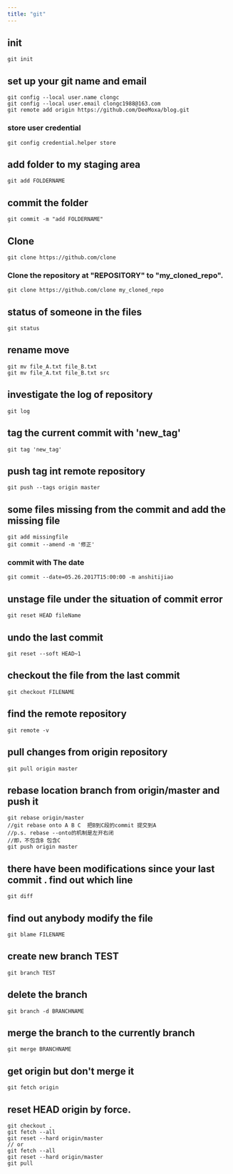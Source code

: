 ```yaml
---
title: "git"
---
```

## init
```  
git init
```
## set up your git name and email
```
git config --local user.name clongc
git config --local user.email clongc1988@163.com
git remote add origin https://github.com/DeeMoxa/blog.git
```
### store user credential
```
git config credential.helper store
```
## add folder to my staging area
```
git add FOLDERNAME
```
## commit the folder

```
git commit -m "add FOLDERNAME"
```
## Clone

```
git clone https://github.com/clone
```
### Clone the repository at "REPOSITORY" to "my_cloned_repo".

```
git clone https://github.com/clone my_cloned_repo
```
## status of someone in the files

```
git status
```
## rename move
```
git mv file_A.txt file_B.txt
git mv file_A.txt file_B.txt src
```
## investigate the log of repository
```
git log
```
## tag the current commit with 'new_tag'
```
git tag 'new_tag'
```
## push tag int remote repository
```
git push --tags origin master
```
## some files missing from the commit and add the missing file
```
git add missingfile
git commit --amend -m '修正'
```
### commit with The date
```
git commit --date=05.26.2017T15:00:00 -m anshitijiao
```
## unstage file under the situation of commit error
```
git reset HEAD fileName
```
## undo the last commit
```
git reset --soft HEAD~1
```
## checkout the file from the last commit
```
git checkout FILENAME
```
## find the remote repository
```
git remote -v
```
## pull changes from origin repository
```
git pull origin master
```
## rebase location branch from origin/master and push it
```
git rebase origin/master
//git rebase onto A B C  把B到C段的commit 提交到A  
//p.s. rebase --onto的机制是左开右闭
//即，不包含B 包含C
git push origin master
```
## there have been modifications since your last commit . find out which line
```
git diff
```
## find out anybody modify the file
```
git blame FILENAME
```
## create new branch TEST

```
git branch TEST
```
## delete the branch
```
git branch -d BRANCHNAME
```
## merge the branch to the currently branch
```
git merge BRANCHNAME
```
## get origin but don't merge it
```
git fetch origin
```
## reset HEAD origin by force.
```
git checkout .
git fetch --all
git reset --hard origin/master
// or
git fetch --all  
git reset --hard origin/master
git pull

```
